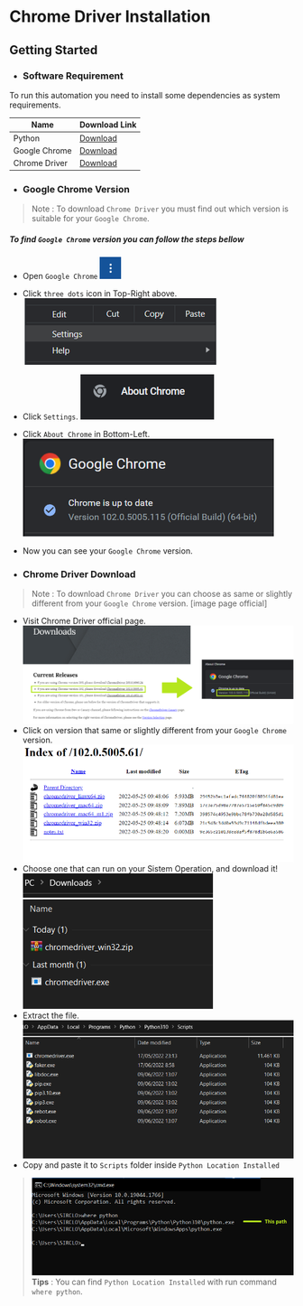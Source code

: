 # Chrome Driver Installation

## Getting Started
- ### Software Requirement

To run this automation you need to install some dependencies as system requirements.


| Name | Download Link |
| ------ | ------ |
|Python                     | [Download](https://www.python.org/downloads/)             |
|Google Chrome              | [Download](https://www.google.com/chrome/)                |
|Chrome Driver              | [Download](https://chromedriver.chromium.org/downloads)   |

- ### Google Chrome Version
> Note : To download `Chrome Driver` you must find out which version is suitable for your `Google Chrome`.
##### To find `Google Chrome` version you can follow the steps bellow
- Open `Google Chrome`
![N|Solid](https://raw.githubusercontent.com/yudha1121/Readme/main/SS%20Chrome%20Driver/dots.png)<br>
- Click `three dots` icon in Top-Right above.
![N|Solid](https://raw.githubusercontent.com/yudha1121/Readme/main/SS%20Chrome%20Driver/settings.png)<br>
- Click `Settings`.
![N|Solid](https://raw.githubusercontent.com/yudha1121/Readme/main/SS%20Chrome%20Driver/list-abt.png)<br>
- Click `About Chrome` in Bottom-Left.
![N|Solid](https://raw.githubusercontent.com/yudha1121/Readme/main/SS%20Chrome%20Driver/abt.png)<br>
- Now you can see your `Google Chrome` version.

- ### Chrome Driver Download
> Note : To download `Chrome Driver` you can choose as same or slightly different from your `Google Chrome` version.
[image page official]
- Visit Chrome Driver official page.
![N|Solid](https://raw.githubusercontent.com/yudha1121/Readme/main/SS%20Chrome%20Driver/compare.png)<br>
- Click on version that same or slightly different from your `Google Chrome` version.
![N|Solid](https://raw.githubusercontent.com/yudha1121/Readme/main/SS%20Chrome%20Driver/choose.png)<br>
- Choose one that can run on your Sistem Operation, and download it!
![N|Solid](https://raw.githubusercontent.com/yudha1121/Readme/main/SS%20Chrome%20Driver/extract.png)<br>
- Extract the file.
![N|Solid](https://raw.githubusercontent.com/yudha1121/Readme/main/SS%20Chrome%20Driver/loc.png)<br>
- Copy and paste it to `Scripts` folder inside `Python Location Installed`
> ![N|Solid](https://raw.githubusercontent.com/yudha1121/Readme/main/SS%20Chrome%20Driver/path.png)<br>
> **Tips** : You can find `Python Location Installed` with run command `where python`.


